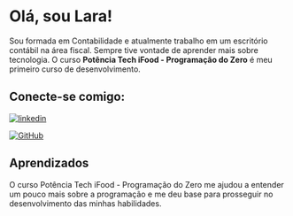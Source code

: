
# Olá, sou Lara!

Sou formada em Contabilidade e atualmente trabalho em um escritório contábil na área fiscal.
Sempre tive vontade de aprender mais sobre tecnologia. 
O curso **Potência Tech iFood - Programação do Zero** 
é meu primeiro curso de desenvolvimento.

## Conecte-se comigo:

[![linkedin](https://img.shields.io/badge/linkedin-0A66C2?style=for-the-badge&logo=linkedin&logoColor=white)](https://www.linkedin.com/in/lara-marquesdeassis-947852217/)

[![GitHub](https://img.shields.io/badge/GitHub-db40a2?style=for-the-badge&logo=github&logoColor=fff)](https://github.com/Lara-Assis)




## Aprendizados

O curso Potência Tech iFood - Programação do Zero
me ajudou a entender um pouco mais sobre a programação e me deu base para prosseguir no desenvolvimento das minhas habilidades.

